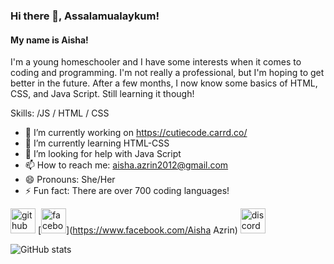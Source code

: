 ### Hi there 👋, Assalamualaykum!
#### My name is Aisha!
I'm a young homeschooler and I have some interests when it comes to coding and programming. I'm not really a professional, but I'm hoping to get better in the future. After a few months, I now know some basics of HTML, CSS, and Java Script. Still learning it though!

Skills:  /JS / HTML / CSS

- 🔭 I’m currently working on https://cutiecode.carrd.co/ 
- 🌱 I’m currently learning HTML-CSS 
- 🤔 I’m looking for help with Java Script 
- 📫 How to reach me: aisha.azrin2012@gmail.com 
- 😄 Pronouns: She/Her 
- ⚡ Fun fact: There are over 700 coding languages! 


[<img src='https://cdn.jsdelivr.net/npm/simple-icons@3.0.1/icons/github.svg' alt='github' height='40'>](https://github.com/AishaAzrin)  [<img src='https://cdn.jsdelivr.net/npm/simple-icons@3.0.1/icons/facebook.svg' alt='facebook' height='40'>](https://www.facebook.com/Aisha Azrin)  [<img src='https://cdn.jsdelivr.net/npm/simple-icons@3.0.1/icons/discord.svg' alt='discord' height='40'>](https://discord.com/channels/1160742050782781500/1160742050782781503)  

![GitHub stats](https://github-readme-stats.vercel.app/api?username=AishaAzrin&show_icons=true)  


